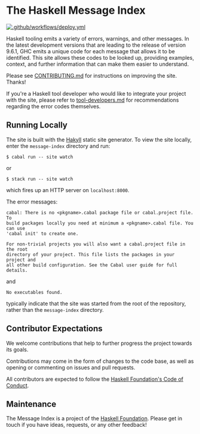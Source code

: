 # The Haskell Message Index
[![.github/workflows/deploy.yml](https://github.com/haskellfoundation/error-message-index/actions/workflows/deploy.yml/badge.svg?branch=main)](https://github.com/haskellfoundation/error-message-index/actions/workflows/deploy.yml)

Haskell tooling emits a variety of errors, warnings, and other messages. In the latest development versions that are leading to the release of version 9.6.1, GHC emits a unique code for each message that allows it to be identified. This site allows these codes to be looked up, providing examples, context, and further information that can make them easier to understand.

Please see [CONTRIBUTING.md](./CONTRIBUTING.md) for instructions on improving the site. Thanks!

If you're a Haskell tool developer who would like to integrate your project with the site, please refer to [tool-developers.md](./tool-developers.md) for recommendations regarding the error codes themselves.

## Running Locally

The site is built with the [Hakyll](https://jaspervdj.be/hakyll/) static site generator. To view the site locally, enter the `message-index` directory and run:
```
$ cabal run -- site watch
```
or
```
$ stack run -- site watch
```
which fires up an HTTP server on `localhost:8000`.

The error messages:
```
cabal: There is no <pkgname>.cabal package file or cabal.project file. To
build packages locally you need at minimum a <pkgname>.cabal file. You can use
'cabal init' to create one.

For non-trivial projects you will also want a cabal.project file in the root
directory of your project. This file lists the packages in your project and
all other build configuration. See the Cabal user guide for full details.
```
and
```
No executables found.
```
typically indicate that the site was started from the root of the repository, rather than the `message-index` directory.

## Contributor Expectations

We welcome contributions that help to further progress the project towards its goals.

Contributions may come in the form of changes to the code base, as well as opening or commenting on issues and pull requests.

All contributors are expected to follow the [Haskell Foundation's Code of Conduct](https://haskell.foundation/guidelines-for-respectful-communication/).


## Maintenance

The Message Index is a project of the [Haskell Foundation](http://haskell.foundation). Please get in touch if you have ideas, requests, or any other feedback!
